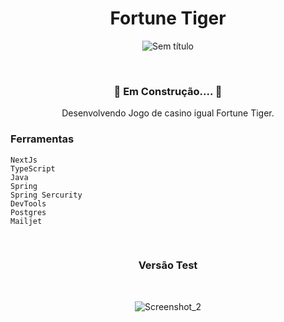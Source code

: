 <div align="center">
  
# Fortune Tiger

![Sem título](https://github.com/user-attachments/assets/8fa366ef-3a58-40e7-8775-fd710c194fe2)


</br>

<h3>🚧 Em Construção.... 🚧 </h3>

Desenvolvendo Jogo de casino igual Fortune Tiger.

</div>

<h3>Ferramentas</h3>

```
NextJs
TypeScript
Java
Spring
Spring Sercurity
DevTools
Postgres
Mailjet
```

</br>

<div align="center">

 <h3>Versão Test</h3>

</br>
  
![Screenshot_2](https://github.com/user-attachments/assets/b98dc99d-db4e-43b7-8345-216ce7257f3b)

</div>


